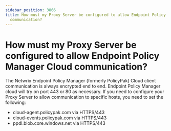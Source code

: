 ```yaml
---
sidebar_position: 3866
title: How must my Proxy Server be configured to allow Endpoint Policy Manager Cloud
  communication?
---
```


# How must my Proxy Server be configured to allow Endpoint Policy Manager Cloud communication?

The Netwrix Endpoint Policy Manager (formerly PolicyPak) Cloud client communication is always encrypted end to end. Endpoint Policy Manager cloud will try on port 443 or 80 as necessary. If you need to configure your Proxy Server to allow communication to specific hosts, you need to set the following:

* cloud-agent.policypak.com via HTTPS/443
* cloud-events.policypak.com via HTTPS/443
* ppdl.blob.core.windows.net via HTTPS/443